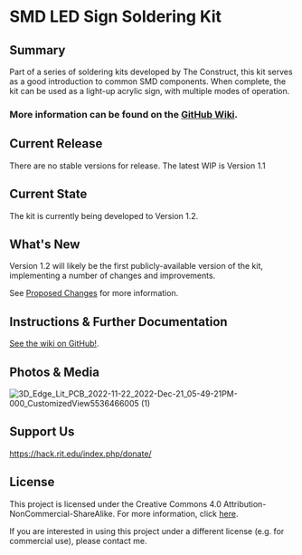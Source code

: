 # SMD LED Sign Soldering Kit

## Summary
Part of a series of soldering kits developed by The Construct, this kit serves as a good introduction to common SMD components. When complete, the kit can be used as a light-up acrylic sign, with multiple modes of operation.


### More information can be found on the [GitHub Wiki](https://github.com/TheConstructRIT/SMD-LED-Sign/wiki).


## Current Release
There are no stable versions for release. The latest WIP is Version 1.1

## Current State
The kit is currently being developed to Version 1.2.

## What's New
Version 1.2 will likely be the first publicly-available version of the kit, implementing a number of changes and improvements. 

See [Proposed Changes](https://github.com/TheConstructRIT/SMD-LED-Sign/wiki/Version-History#proposed-changes) for more information.

## Instructions & Further Documentation
[See the wiki on GitHub!](https://github.com/TheConstructRIT/SMD-LED-Sign/wiki).


## Photos & Media
![3D_Edge_Lit_PCB_2022-11-22_2022-Dec-21_05-49-21PM-000_CustomizedView5536466005 (1)](https://user-images.githubusercontent.com/20119374/212349596-8c7c0de4-21e0-44bf-85d5-0868bddc7184.png)

## Support Us
https://hack.rit.edu/index.php/donate/

## License
This project is licensed under the Creative Commons 4.0 Attribution-NonCommercial-ShareAlike. For more information, click [here](https://creativecommons.org/licenses/by-nc-sa/4.0/).

If you are interested in using this project under a different license (e.g. for commercial use), please contact me. 

